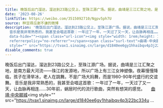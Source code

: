 ```yaml
---
title: 晚饭后出门溜达，溜达到23路公交上，至珠江源广场。据说，曲靖是三江汇聚之地，是南方最大河流——珠江的发源地，所以广场上有三江女神塑像。夜幕慢慢降临，孩子...
date: '2023-08-26'
linkTitle: https://weibo.com/3515092710/Ngpv5ph7U
source: 种豆得瓜谢不谦的微博
description: '晚饭后出门溜达，溜达到23路公交上，至珠江源广场。据说，曲靖是三江汇聚之地，是南方最大河流——珠江的发源地，所以广场上有三江女神塑像。夜幕慢慢降临，孩子在滑旱冰，老人在跳舞。不是广场大妈舞，而是1980-90年代盛行的交谊舞。
  音乐是我非常熟悉的，我甚至会唱这首歌：一年过了一年，一天过了又一天，让血脉再相连……30年前，蜗居时代的流行歌曲，突然有想哭的感觉。 <a href="http://weibo.com/p/100101B2094750D564ABF8449C"
  data-hide=""><span class="url-icon"><img style="width: 1rem;height: 1rem" src="https://h5.sinaimg.cn/upload/2015/09/25/3/timeline_card_small_location_default.png"
  referrerpolicy="no-referrer"></span><span class="surl-text">曲靖·中央郦城</span></a><img
  style="" src="https://tvax1.sinaimg.cn/large/d1840ee6gy1hhaibqv4p3j22bc334u ...'
disable_comments: true
---
```

晚饭后出门溜达，溜达到23路公交上，至珠江源广场。据说，曲靖是三江汇聚之地，是南方最大河流——珠江的发源地，所以广场上有三江女神塑像。夜幕慢慢降临，孩子在滑旱冰，老人在跳舞。不是广场大妈舞，而是1980-90年代盛行的交谊舞。 音乐是我非常熟悉的，我甚至会唱这首歌：一年过了一年，一天过了又一天，让血脉再相连……30年前，蜗居时代的流行歌曲，突然有想哭的感觉。 <a href="http://weibo.com/p/100101B2094750D564ABF8449C" data-hide=""><span class="url-icon"><img style="width: 1rem;height: 1rem" src="https://h5.sinaimg.cn/upload/2015/09/25/3/timeline_card_small_location_default.png" referrerpolicy="no-referrer"></span><span class="surl-text">曲靖·中央郦城</span></a><img style="" src="https://tvax1.sinaimg.cn/large/d1840ee6gy1hhaibqv4p3j22bc334u ...